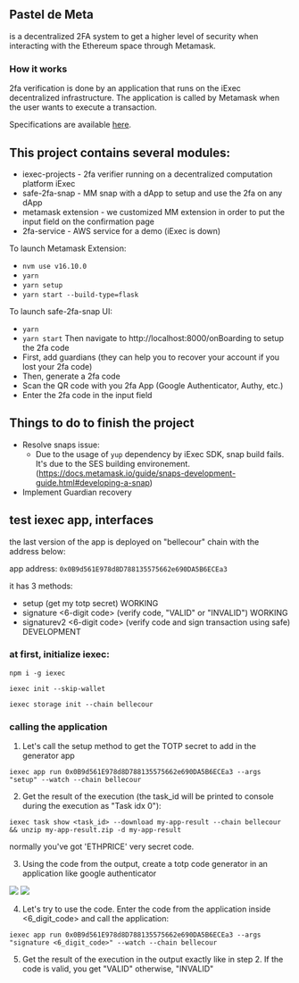 ## Pastel de Meta 
is a decentralized 2FA system to get a higher level of security when interacting with the Ethereum space through Metamask.

### How it works
2fa verification is done by an application that runs on the iExec decentralized infrastructure. 
The application is called by Metamask when the user wants to execute a transaction.

Specifications are available [here](https://github.com/cedelabs/2fa-snap/blob/main/specifications.md).

## This project contains several modules:
- iexec-projects - 2fa verifier running on a decentralized computation platform iExec
- safe-2fa-snap - MM snap with a dApp to setup and use the 2fa on any dApp
- metamask extension - we customized MM extension in order to put the input field on the confirmation page
- 2fa-service - AWS service for a demo (iExec is down) 

To launch Metamask Extension:
- ```nvm use v16.10.0```
- ```yarn```
- ```yarn setup``` 
- ```yarn start --build-type=flask``` 

To launch safe-2fa-snap UI:
- ```yarn```
- ```yarn start``` 
Then navigate to http://localhost:8000/onBoarding to setup the 2fa code
- First, add guardians (they can help you to recover your account if you lost your 2fa code)
- Then, generate a 2fa code
- Scan the QR code with you 2fa App (Google Authenticator, Authy, etc.)
- Enter the 2fa code in the input field

## Things to do to finish the project
- Resolve snaps issue:
  - Due to the usage of `yup` dependency by iExec SDK, snap build fails. It's due to the SES building environement. (https://docs.metamask.io/guide/snaps-development-guide.html#developing-a-snap)
- Implement Guardian recovery

## test iexec app, interfaces
the last version of the app is deployed on "bellecour" chain with the address below:

app address: ```0x0B9d561E978d8D788135575662e690DA5B6ECEa3```

it has 3 methods:
- setup (get my totp secret) WORKING
- signature <6-digit code> (verify code, "VALID" or "INVALID") WORKING
- signaturev2 <6-digit code> (verify code and sign transaction using safe) DEVELOPMENT

### at first, initialize iexec:

```npm i -g iexec```

```iexec init --skip-wallet```

```iexec storage init --chain bellecour```

### calling the application

1. Let's call the setup method to get the TOTP secret to add in the generator app

```iexec app run 0x0B9d561E978d8D788135575662e690DA5B6ECEa3 --args "setup" --watch --chain bellecour```

2. Get the result of the execution (the task_id will be printed to console during the execution as "Task idx 0"):

```iexec task show <task_id> --download my-app-result --chain bellecour && unzip my-app-result.zip -d my-app-result```

normally you've got 'ETHPRICE' very secret code. 

3. Using the code from the output, create a totp code generator in an application like google authenticator

![](readme-assets/google_auth0.PNG)
![](readme-assets/google_auth1.jpeg)

4. Let's try to use the code. Enter the code from the application inside <6_digit_code> and call the application:

```iexec app run 0x0B9d561E978d8D788135575662e690DA5B6ECEa3 --args "signature <6_digit_code>" --watch --chain bellecour```

5. Get the result of the execution in the output exactly like in step 2. If the code is valid, you get "VALID" otherwise, "INVALID"